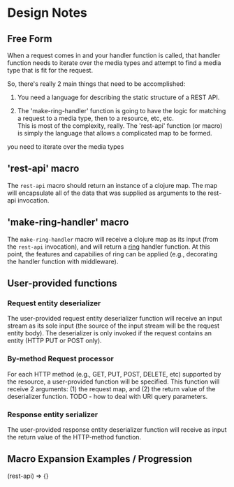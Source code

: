 # Design Notes

## Free Form

When a request comes in and your handler function is called, that 
handler function needs to iterate over the media types and attempt to
find a media type that is fit for the request.

So, there's really 2 main things that need to be accomplished:

1) You need a language for describing the static structure of a REST
API.  

2) The 'make-ring-handler' function is going to have the logic for
matching a request to a media type, then to a resource, etc, etc.  
This is most of the complexity, really.  The 'rest-api' function (or
macro) is simply the language that allows a complicated map to be
formed. 

you need to iterate over the media types

## 'rest-api' macro

The `rest-api` macro should return an instance of a clojure map.  The map will encapsulate all of the data that was supplied as arguments to the rest-api invocation.

## 'make-ring-handler' macro

The `make-ring-handler` macro will receive a clojure map as its input (from the `rest-api` invocation), and will return a [ring]() handler function.  At this point, the features and capabilies of ring can be applied (e.g., decorating the handler function with middleware). 

## User-provided functions

### Request entity deserializer

The user-provided request entity deserializer function will receive an input stream as its sole input (the source of the input stream will be the request entity body).  The deserializer is only invoked if the request contains an entity (HTTP PUT or POST only). 

### By-method Request processor

For each HTTP method (e.g., GET, PUT, POST, DELETE, etc) supported by the resource, a user-provided function will be specified.  This function will receive 2 arguments: (1) the request map, and (2) the return value of the deserializer function.  TODO - how to deal with URI query parameters.

### Response entity serializer

The user-provided response entity deserializer function will receive as input the return value of the HTTP-method function.

## Macro Expansion Examples / Progression

(rest-api)
 => {}


